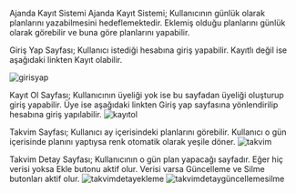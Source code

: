 Ajanda Kayıt Sistemi
Ajanda Kayıt Sistemi; Kullanıcının günlük olarak planlarını yazabilmesini hedeflemektedir.
Eklemiş olduğu planlarını günlük olarak görebilir ve buna göre planlarını yapabilir.

Giriş Yap Sayfası;
Kullanıcı istediği hesabına giriş yapabilir. 
Kayıtlı değil ise aşağıdaki linkten Kayıt olabilir.

![girisyap](https://github.com/user-attachments/assets/e9276eaa-9b0b-4044-97a1-48bf124811d3)


Kayıt Ol Sayfası;
Kullanıcının üyeliği yok ise bu sayfadan üyeliği oluşturup giriş yapabilir.
Üye ise aşağıdaki linkten Giriş yap sayfasına yönlendirilip hesabına giriş yapılabilir.
![kayıtol](https://github.com/user-attachments/assets/e1c7dccb-9247-4c8a-a122-7364233aad8a)


Takvim Sayfası;
Kullanıcı ay içerisindeki planlarını görebilir. 
Kullanıcı o gün içerisinde planını yaptıysa renk otomatik olarak yeşile döner.
![takvim](https://github.com/user-attachments/assets/2b81b3e7-0ca5-43c9-bcbf-060e668f5bd3)


Takvim Detay Sayfası;
Kullanıcının o gün plan yapacağı sayfadır.
Eğer hiç verisi yoksa Ekle butonu aktif olur.
Verisi varsa Güncelleme ve Silme butonları aktif olur.
![takvimdetayekleme](https://github.com/user-attachments/assets/e4d9d1a0-22be-4181-a082-58db1902b6a1)
![takvimdetaygüncellemesilme](https://github.com/user-attachments/assets/5520b775-548a-4078-87bd-713b668a9ab9)


